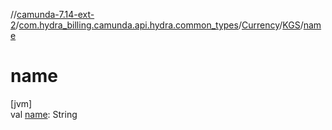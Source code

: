 //[camunda-7.14-ext-2](../../../../index.md)/[com.hydra_billing.camunda.api.hydra.common_types](../../index.md)/[Currency](../index.md)/[KGS](index.md)/[name](name.md)

# name

[jvm]\
val [name](name.md): String
